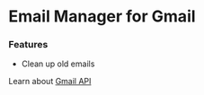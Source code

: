 # Email Manager for Gmail
### Features

 - Clean up old emails

Learn about [Gmail API](https://developers.google.com/gmail/api/guides)
